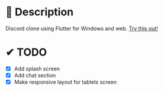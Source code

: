 # 📢 Description

Discord clone using Flutter for Windows and web. [Try this out!](https://discord-flutter.netlify.app)

# ✔ TODO
- [x] Add splash screen
- [x] Add chat section
- [x] Make responsive layout for tablets screen